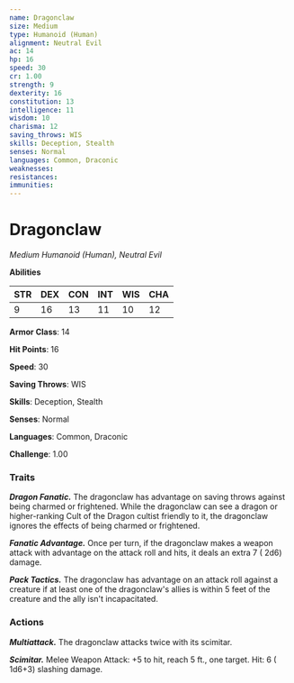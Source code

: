 ```yaml
---
name: Dragonclaw
size: Medium
type: Humanoid (Human)
alignment: Neutral Evil
ac: 14
hp: 16
speed: 30
cr: 1.00
strength: 9
dexterity: 16
constitution: 13
intelligence: 11
wisdom: 10
charisma: 12
saving_throws: WIS
skills: Deception, Stealth
senses: Normal
languages: Common, Draconic
weaknesses:
resistances:
immunities:
---
```


# Dragonclaw

*Medium Humanoid (Human), Neutral Evil*

**Abilities**

| STR | DEX | CON | INT | WIS | CHA |
| --- | --- | --- | --- | --- | --- |
| 9 | 16 | 13 | 11 | 10 | 12 |

**Armor Class**: 14

**Hit Points**: 16

**Speed**: 30

**Saving Throws**: WIS

**Skills**: Deception, Stealth

**Senses**: Normal

**Languages**: Common, Draconic

**Challenge**: 1.00


### Traits
***Dragon Fanatic.*** The dragonclaw has advantage on saving throws against being charmed or frightened. While the dragonclaw can see a dragon or higher-ranking Cult of the Dragon cultist friendly to it, the dragonclaw ignores the effects of being charmed or frightened.

***Fanatic Advantage.*** Once per turn, if the dragonclaw makes a weapon attack with advantage on the attack roll and hits, it deals an extra 7 ( 2d6) damage.

***Pack Tactics.*** The dragonclaw has advantage on an attack roll against a creature if at least one of the dragonclaw's allies is within 5 feet of the creature and the ally isn't incapacitated.


### Actions
***Multiattack.*** The dragonclaw attacks twice with its scimitar.

***Scimitar.*** Melee Weapon Attack:  +5 to hit, reach 5 ft., one target. Hit: 6 ( 1d6+3) slashing damage.

